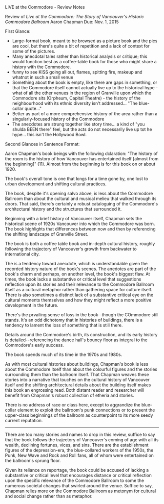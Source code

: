 LIVE at the Commodore - Review Notes

Review of *Live at the Commodore: The Story of Vancouver's Historic Commodore Ballroom*
Aaron Chapman
Due: Nov. 1, 2015

First Glance: 

- Large-format book, meant to be browsed as a picture book and the pics are cool, but there's quite a bit of repetition and a lack of context for some of the pictures. 
- Many anecdotal tales rather than historical analysis or critique; this would function best as a coffee-table book for those who might share a history with the Commodore. 
- funny to see KISS going all out, flames, spitting fire, makeup and whatnot in such a small venue
- Something about the book is empty, like there are gaps in something, or that the Commodore itself cannot actually live up to the historical hype - what of all the other venues in the region of Granville upon which the Commodore sits (Orpheum, Capital Theatre) - the history of the neighbourhood with its ethnic diversity isn't addressed... "The blue-collar quote..."
- Better as part of a more comprehensive history of the area rather than a singularly-focused history of the Commodore
- The anecdotes are strung together like story time... a kind of "you shulda BEEN there" feel, but the acts do not necessarily live up tot he hype... this isn't the Hollywood Bowl. 

Second Glances in Sentence Format:

Aaron Chapman's book beings with the following dclaration: "The history of the room is the history of how Vancouver has entertained itself [almost from the beginning]" (11). Almost from the beginning is for this book on or about 1920. 

The book's overall tone is one that longs for a time gone by, one lost to urban development and shifting cultural practices. 

The book, despite it's opening salvo above, is less about the Commodore Ballroom than about the cultural and musical melieu that walked through its doors. That said, there's certainly a robust cataloguing of the Commodore's architectural history and the structures that surrounded it. 

Beginning with a brief history of Vancouver itself, Chapman sets the historical scene of 1920s Vancouver into which the Commodore was born. The book highlights that differences between now and then by referencing the shifting landscape of Granville Street. 

The book is both a coffee table book and in-depth cultural history, roughly following the trajectory of Vancouver's growth from backwater to international city. 

The is a tendency toward anecdote, which is understandable given the recorded history nature of the book's scenes. The anedotes are part of the book's charm and perhaps, on another level, the book's biggest flaw. At times, the book lacks a substantive or critical level that suggestions reflection upon its stories and their relevance to the Commodore Ballroom itself as a cultural metaphor rather than gathering space for culture itself. There is also sometimes a distinct lack of a substantive critical eye on the cultural moments themselves and how they might reflect a more positive development in the future.

There's the prvailing sense of loss in the book--though the COmmodore still stands. It's an odd dichotomy that in histories of buildings, there is a tendency to lament the loss of something that is still there. 

Details around the Commodore's birth, its construction, and its early history is detailed--referencing the dance hall's bouncy floor as integral to the Commodore's early success. 

The book spends much of its time in the 1970s and 1980s.

As with most cultural histories about buildings, Chapman's book is less about the Commodore itself than about the colourful figures and the stories surrounding them than the ballroom itself. That Chapman weaves these stories into a narrative that touches on the cultural history of Vancouver itself and the shifting architectural details about the building itself makes this book an engrossing read. Both distant reader and researcher will benefit from Chapman's robust collection of etheria and stories.

There is no address of race or class here, except to aggrandize the blue-collar element to exploit the ballroom's punk connections or to present the upper-class beginnings of the ballroom as counterpoint to its more seedy current reputation.




----

There are too many stories and names to drop in this review, suffice to say that the book follows the trajectory of Vancouver's coming of age with all its wealth, declining fortunes, vices, and sins. There are the establishment figures of the depression-era, the blue-collared workers of the 1950s, the Punk, New Wave and Rock and Roll fans, all of whom were entertained on the ballroom's sprung floor. 

Given its reliance on reportage, the book could be accused of lacking a substantive or critical level that encourages distance or critical reflection upon the specific relevance of the Commodore Ballroom to some the numerous societal changes that swirled around the venue. Suffice to say, Chapman relies more on the Commodore Ballroom as metonym for cultural and social change rather than as metaphor.




 

 